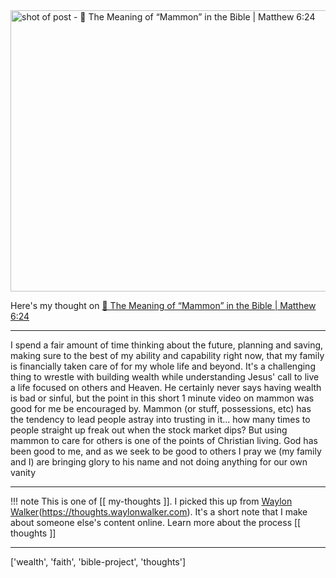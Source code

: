 
<a href="https://bibleproject.com/videos/vocab-insight-mammon-wealth">
    <img
        src="https://shots.wayl.one/shot/?url=https://bibleproject.com/videos/vocab-insight-mammon-wealth&height=450&width=800&scaled_width=800&scaled_height=450&selectors=""
        alt="shot of post - 💭 The Meaning of “Mammon” in the Bible | Matthew 6:24"
        height=450
        width=800
    >
</a>

Here's my thought on <a href="https://bibleproject.com/videos/vocab-insight-mammon-wealth">💭 The Meaning of “Mammon” in the Bible | Matthew 6:24</a>

---

I spend a fair amount of time thinking about the future, planning and saving, making sure to the best of my ability and capability right now, that my family is financially taken care of for my whole life and beyond.
It's a challenging thing to wrestle with building wealth while understanding Jesus' call to live a life focused on others and Heaven. He certainly never says having wealth is bad or sinful, but the point in this short 1 minute video on mammon was good for me be encouraged by. Mammon (or stuff, possessions, etc) has the tendency to lead people astray into trusting in it... how many times to people straight up freak out when the stock market dips?
But using mammon to care for others is one of the points of Christian living. God has been good to me, and as we seek to be good to others I pray we (my family and I) are bringing glory to his name and not doing anything for our own vanity

---

!!! note
     This is one of [[ my-thoughts ]]. I picked this up from [Waylon Walker](https://waylonwalker.com)(https://thoughts.waylonwalker.com). It's a short note that I make about someone else's
     content online.  Learn more about the process [[ thoughts ]]


---

['wealth', 'faith', 'bible-project', 'thoughts']
        